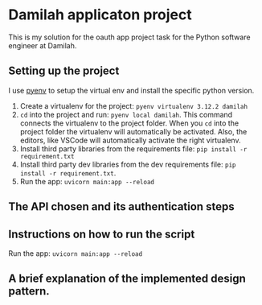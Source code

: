 # Damilah applicaton project
This is my solution for the oauth app project task for the Python software engineer at Damilah.

## Setting up the project
I use [pyenv](https://github.com/pyenv/pyenv) to setup the virtual env and install the specific python version.
1. Create a virtualenv for the project: `pyenv virtualenv 3.12.2 damilah`
2. `cd` into the project and run: `pyenv local damilah`. This command connects the virtualenv to the project folder. When you `cd` into the project folder the virtualenv will automatically be activated. Also, the editors, like VSCode will automatically activate the right virtualenv.
3. Install third party libraries from the requirements file: `pip install -r requirement.txt`
4. Install third party dev libraries from the dev requirements file: `pip install -r requirement.txt`.
4. Run the app: `uvicorn main:app --reload`

## The API chosen and its authentication steps
## Instructions on how to run the script
Run the app: `uvicorn main:app --reload`
## A brief explanation of the implemented design pattern.
